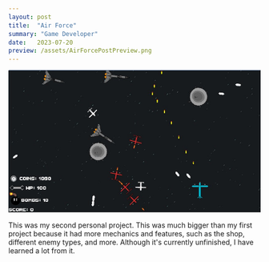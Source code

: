 ```yaml
---
layout: post
title:  "Air Force"
summary: "Game Developer"
date:   2023-07-20
preview: /assets/AirForcePostPreview.png
---
```


![Air Force](/assets/AirForce.png)

This was my second personal project. This was much bigger than my first project because it had more mechanics and features, such as the shop, different enemy types, and more. Although it's currently unfinished, I have learned a lot from it. 
